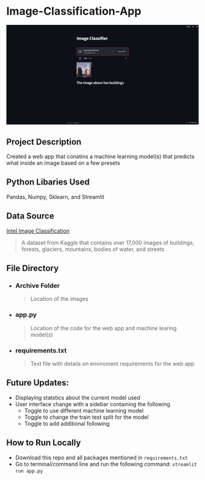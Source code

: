 # Image-Classification-App

![Project Demo](demo.png)

## Project Description
Created a web app that conatins a machine learning model(s) that predicts what inside an image based on a few presets 

## Python Libaries Used
Pandas, Numpy, Sklearn, and Streamlit

## Data Source
[Intel Image Classification](https://www.kaggle.com/datasets/puneet6060/intel-image-classification)
> A dataset from Kaggle that contains over 17,000 images of buildings, forests, glaciers, mountains, bodies of water, and streets

## File Directory
- ### Archive Folder 
  > Location of the images
- ### app.py
  > Location of the code for the web app and machine learing model(s)
- ### requirements.txt
  > Text file with details on enviroment requirements for the web app

## Future Updates:
- Displaying statstics about the current model used
- User interface change with a sidebar containing the following
  - Toggle to use different machine learning model
  - Toggle to change the train test split for the model
  - Toggle to add additional following

## How to Run Locally
- Download this repo and all packages mentioned in `requirements.txt`
- Go to terminal/command line and run the following command:
  `streamlit run app.py`
